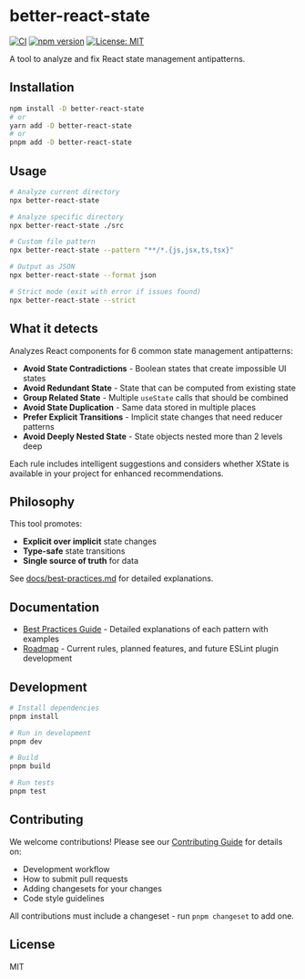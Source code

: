 # better-react-state

[![CI](https://github.com/kevinmaes/better-react-state/actions/workflows/ci.yml/badge.svg)](https://github.com/kevinmaes/better-react-state/actions/workflows/ci.yml)
[![npm version](https://badge.fury.io/js/better-react-state.svg)](https://www.npmjs.com/package/better-react-state)
[![License: MIT](https://img.shields.io/badge/License-MIT-yellow.svg)](https://opensource.org/licenses/MIT)

A tool to analyze and fix React state management antipatterns.

## Installation

```bash
npm install -D better-react-state
# or
yarn add -D better-react-state
# or
pnpm add -D better-react-state
```

## Usage

```bash
# Analyze current directory
npx better-react-state

# Analyze specific directory
npx better-react-state ./src

# Custom file pattern
npx better-react-state --pattern "**/*.{js,jsx,ts,tsx}"

# Output as JSON
npx better-react-state --format json

# Strict mode (exit with error if issues found)
npx better-react-state --strict
```

## What it detects

Analyzes React components for 6 common state management antipatterns:

- **Avoid State Contradictions** - Boolean states that create impossible UI states
- **Avoid Redundant State** - State that can be computed from existing state
- **Group Related State** - Multiple `useState` calls that should be combined
- **Avoid State Duplication** - Same data stored in multiple places
- **Prefer Explicit Transitions** - Implicit state changes that need reducer patterns
- **Avoid Deeply Nested State** - State objects nested more than 2 levels deep

Each rule includes intelligent suggestions and considers whether XState is available in your project for enhanced recommendations.

## Philosophy

This tool promotes:

- **Explicit over implicit** state changes
- **Type-safe** state transitions
- **Single source of truth** for data

See [docs/best-practices.md](docs/best-practices.md) for detailed explanations.

## Documentation

- [Best Practices Guide](docs/best-practices.md) - Detailed explanations of each pattern with examples
- [Roadmap](docs/roadmap.md) - Current rules, planned features, and future ESLint plugin development

## Development

```bash
# Install dependencies
pnpm install

# Run in development
pnpm dev

# Build
pnpm build

# Run tests
pnpm test
```

## Contributing

We welcome contributions! Please see our [Contributing Guide](CONTRIBUTING.md) for details on:

- Development workflow
- How to submit pull requests
- Adding changesets for your changes
- Code style guidelines

All contributions must include a changeset - run `pnpm changeset` to add one.

## License

MIT
